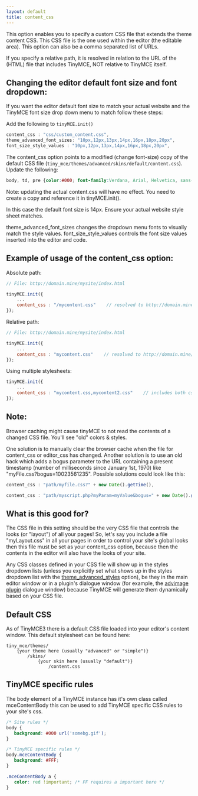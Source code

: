 ```yaml
---
layout: default
title: content_css
---
```


This option enables you to specify a custom CSS file that extends the theme content CSS. This CSS file is the one used within the editor (the editable area). This option can also be a comma separated list of URLs.

If you specify a relative path, it is resolved in relation to the URL of the (HTML) file that includes TinyMCE, NOT relative to TinyMCE itself.

## Changing the editor default font size and font dropdown:

If you want the editor default font size to match your actual website and the TinyMCE font size drop down menu to match follow these steps:

Add the following to `tinyMCE.init()`

```js
content_css : "css/custom_content.css",
theme_advanced_font_sizes: "10px,12px,13px,14px,16px,18px,20px",
font_size_style_values : "10px,12px,13px,14px,16px,18px,20px",
```

The content_css option points to a modified (change font-size) copy of the default CSS file (`tiny_mce/themes/advanced/skins/default/content.css`). Update the following:

```css
body, td, pre {color:#000; font-family:Verdana, Arial, Helvetica, sans-serif; font-size:14px; margin:8px;}
```

Note: updating the actual content.css will have no effect. You need to create a copy and reference it in tinyMCE.init().

In this case the default font size is 14px. Ensure your actual website style sheet matches.

theme_advanced_font_sizes changes the dropdown menu fonts to visually match the style values. font_size_style_values controls the font size values inserted into the editor and code.

## Example of usage of the content_css option:

Absolute path:

```js
// File: http://domain.mine/mysite/index.html

tinyMCE.init({
	...
	content_css : "/mycontent.css"    // resolved to http://domain.mine/mycontent.css
});
```

Relative path:

```js
// File: http://domain.mine/mysite/index.html

tinyMCE.init({
	...
	content_css : "mycontent.css"    // resolved to http://domain.mine/mysite/mycontent.css
});
```

Using multiple stylesheets:

```js
tinyMCE.init({
	...
	content_css : "mycontent.css,mycontent2.css"    // includes both css files in header
});
```

## Note:

Browser caching might cause tinyMCE to not read the contents of a changed CSS file. You'll see "old" colors & styles.

One solution is to manually clear the browser cache when the file for content_css or editor_css has changed. Another solution is to use an old hack which adds a bogus parameter to the URL containing a present timestamp (number of milliseconds since January 1st, 1970) like "myFile.css?bogus=10023561235". Possible solutions could look like this:

```js
content_css : "path/myfile.css?" + new Date().getTime(),
```

```js
content_css : "path/myscript.php?myParam=myValue&bogus=" + new Date().getTime(),
```

## What is this good for?

The CSS file in this setting should be the very CSS file that controls the looks (or "layout") of all your pages! So, let's say you include a file "myLayout.css" in all your pages in order to control your site's global looks then this file must be set as your content_css option, because then the contents in the editor will also have the looks of your site.

Any CSS classes defined in your CSS file will show up in the styles dropdown lists (unless you explicitly set what shows up in the styles dropdown list with the [theme_advanced_styles](https://www.tiny.cloud/docs-3x/api/configuration/Configuration3x@theme_advanced_styles) option), be they in the main editor window or in a plugin's dialogue window (for example, the [advimage plugin](https://www.tiny.cloud/docs-3x/api/plugins/Plugin3x@advimage) dialogue window) because TinyMCE will generate them dynamically based on your CSS file.

## Default CSS

As of TinyMCE3 there is a default CSS file loaded into your editor's content window. This default stylesheet can be found here:

```
tiny_mce/themes/
    {your theme here (usually "advanced" or "simple")}
        /skins/
            {your skin here (usually "default")}
                /content.css
```

## TinyMCE specific rules

The body element of a TinyMCE instance has it's own class called mceContentBody this can be used to add TinyMCE specific CSS rules to your site's css.

```css
/* Site rules */
body {
   background: #000 url('somebg.gif');
}

/* TinyMCE specific rules */
body.mceContentBody {
   background: #FFF;
}

.mceContentBody a {
   color: red !important; /* FF requires a important here */
}
```
